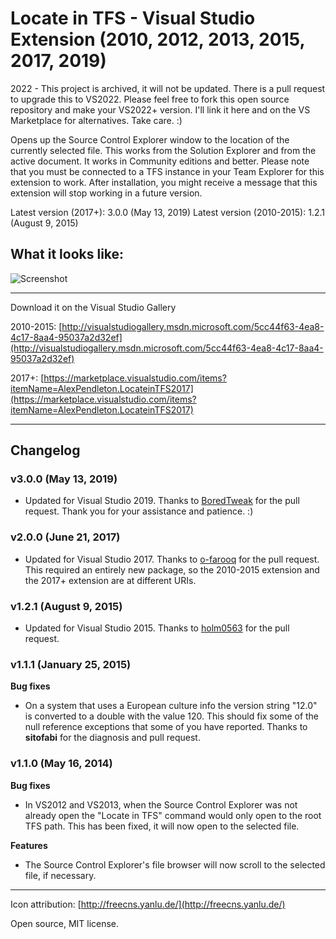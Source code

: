 # Locate in TFS - Visual Studio Extension (2010, 2012, 2013, 2015, 2017, 2019)
2022 - This project is archived, it will not be updated. There is a pull request to upgrade this to VS2022. Please feel free to fork this open source repository and make your VS2022+ version. I'll link it here and on the VS Marketplace for alternatives. Take care. :)

Opens up the Source Control Explorer window to the location of the currently selected file. This works from the Solution Explorer and from the active document. It works in Community editions and better. Please note that you must be connected to a TFS instance in your Team Explorer for this extension to work. After installation, you might receive a message that this extension will stop working in a future version. 

Latest version (2017+): 3.0.0 (May 13, 2019)
Latest version (2010-2015): 1.2.1 (August 9, 2015)

## What it looks like:

![Screenshot](/src/Pendletron.Vsix.LocateInTFS/Resources/LocateInTFS_Screenshot.png)

----------

Download it on the Visual Studio Gallery

2010-2015:
 [http://visualstudiogallery.msdn.microsoft.com/5cc44f63-4ea8-4c17-8aa4-95037a2d32ef](http://visualstudiogallery.msdn.microsoft.com/5cc44f63-4ea8-4c17-8aa4-95037a2d32ef)

2017+: [https://marketplace.visualstudio.com/items?itemName=AlexPendleton.LocateinTFS2017](https://marketplace.visualstudio.com/items?itemName=AlexPendleton.LocateinTFS2017)

----------

## Changelog
### v3.0.0 (May 13, 2019)
- Updated for Visual Studio 2019. Thanks to [BoredTweak](https://github.com/BoredTweak) for the pull request. Thank you for your assistance and patience. :)


### v2.0.0 (June 21, 2017)
- Updated for Visual Studio 2017. Thanks to [o-farooq](https://github.com/o-farooq) for the pull request. This required an entirely new package, so the 2010-2015 extension and the 2017+ extension are at different URIs.


### v1.2.1 (August 9, 2015)
- Updated for Visual Studio 2015. Thanks to [holm0563](https://github.com/holm0563) for the pull request.

### v1.1.1 (January 25, 2015)

**Bug fixes**

- On a system that uses a European culture info the version string "12.0" is converted to a double with the value 120. This should fix some of the null reference exceptions that some of you have reported. Thanks to **sitofabi** for the diagnosis and pull request.

### v1.1.0 (May 16, 2014)

**Bug fixes**

- In VS2012 and VS2013, when the Source Control Explorer was not already open the "Locate in TFS" command would only open to the root TFS path. This has been fixed, it will now open to the selected file.

**Features**

- The Source Control Explorer's file browser will now scroll to the selected file, if necessary.  

----------

Icon attribution: [http://freecns.yanlu.de/](http://freecns.yanlu.de/)

Open source, MIT license.
